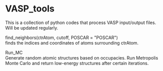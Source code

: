 # VASP_tools
This is a collection of python codes that process VASP input/output files. Will be updated regularly. <br/>

find_neighbors(ctrAtom, cutoff, POSCAR = "POSCAR") <br/>
<emsp/> finds the indices and coordinates of atoms surrounding ctrAtom. <br/>

Run_MC <br/>
<emsp/> Generate random atomic structures based on occupacies. Run Metropolis Monte Carlo
<emsp/> and return low-energy structures after certain iterations.

